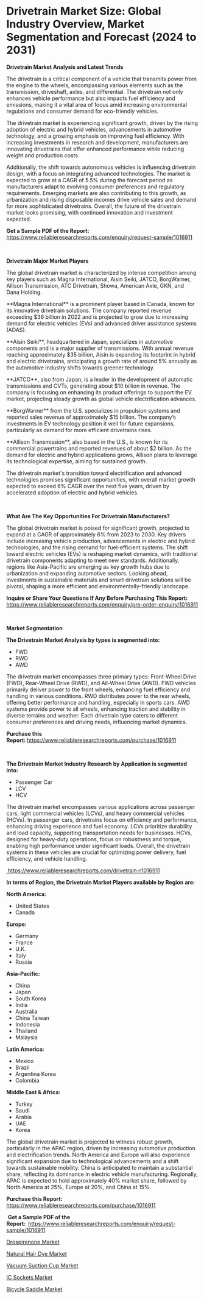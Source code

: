 <p><h1>Drivetrain Market Size: Global Industry Overview, Market Segmentation and Forecast (2024 to 2031)</h1></p><p><strong>Drivetrain Market Analysis and Latest Trends</strong></p>
<p><p>The drivetrain is a critical component of a vehicle that transmits power from the engine to the wheels, encompassing various elements such as the transmission, driveshaft, axles, and differential. The drivetrain not only enhances vehicle performance but also impacts fuel efficiency and emissions, making it a vital area of focus amid increasing environmental regulations and consumer demand for eco-friendly vehicles.</p><p>The drivetrain market is experiencing significant growth, driven by the rising adoption of electric and hybrid vehicles, advancements in automotive technology, and a growing emphasis on improving fuel efficiency. With increasing investments in research and development, manufacturers are innovating drivetrains that offer enhanced performance while reducing weight and production costs.</p><p>Additionally, the shift towards autonomous vehicles is influencing drivetrain design, with a focus on integrating advanced technologies. The market is expected to grow at a CAGR of 5.5% during the forecast period as manufacturers adapt to evolving consumer preferences and regulatory requirements. Emerging markets are also contributing to this growth, as urbanization and rising disposable incomes drive vehicle sales and demand for more sophisticated drivetrains. Overall, the future of the drivetrain market looks promising, with continued innovation and investment expected.</p></p>
<p><strong>Get a Sample PDF of the Report:&nbsp;</strong> <a href="https://www.reliableresearchreports.com/enquiry/request-sample/1016911">https://www.reliableresearchreports.com/enquiry/request-sample/1016911</a></p>
<p>&nbsp;</p>
<p><strong>Drivetrain Major Market Players</strong></p>
<p><p>The global drivetrain market is characterized by intense competition among key players such as Magna International, Aisin Seiki, JATCO, BorgWarner, Allison Transmission, ATC Drivetrain, Showa, American Axle, GKN, and Dana Holding. </p><p>**Magna International** is a prominent player based in Canada, known for its innovative drivetrain solutions. The company reported revenue exceeding $36 billion in 2022 and is projected to grow due to increasing demand for electric vehicles (EVs) and advanced driver assistance systems (ADAS).</p><p>**Aisin Seiki**, headquartered in Japan, specializes in automotive components and is a major supplier of transmissions. With annual revenue reaching approximately $35 billion, Aisin is expanding its footprint in hybrid and electric drivetrains, anticipating a growth rate of around 5% annually as the automotive industry shifts towards greener technology.</p><p>**JATCO**, also from Japan, is a leader in the development of automatic transmissions and CVTs, generating about $10 billion in revenue. The company is focusing on enhancing its product offerings to support the EV market, projecting steady growth as global vehicle electrification advances.</p><p>**BorgWarner** from the U.S. specializes in propulsion systems and reported sales revenue of approximately $15 billion. The company’s investments in EV technology position it well for future expansions, particularly as demand for more efficient drivetrains rises.</p><p>**Allison Transmission**, also based in the U.S., is known for its commercial powertrains and reported revenues of about $2 billion. As the demand for electric and hybrid applications grows, Allison plans to leverage its technological expertise, aiming for sustained growth.</p><p>The drivetrain market's transition toward electrification and advanced technologies promises significant opportunities, with overall market growth expected to exceed 6% CAGR over the next five years, driven by accelerated adoption of electric and hybrid vehicles.</p></p>
<p>&nbsp;</p>
<p><strong>What Are The Key Opportunities For Drivetrain Manufacturers?</strong></p>
<p><p>The global drivetrain market is poised for significant growth, projected to expand at a CAGR of approximately 6% from 2023 to 2030. Key drivers include increasing vehicle production, advancements in electric and hybrid technologies, and the rising demand for fuel-efficient systems. The shift toward electric vehicles (EVs) is reshaping market dynamics, with traditional drivetrain components adapting to meet new standards. Additionally, regions like Asia-Pacific are emerging as key growth hubs due to urbanization and expanding automotive sectors. Looking ahead, investments in sustainable materials and smart drivetrain solutions will be pivotal, shaping a more efficient and environmentally-friendly landscape.</p></p>
<p><strong>Inquire or Share Your Questions If Any Before Purchasing This Report:</strong> <a href="https://www.reliableresearchreports.com/enquiry/pre-order-enquiry/1016911">https://www.reliableresearchreports.com/enquiry/pre-order-enquiry/1016911</a></p>
<p>&nbsp;</p>
<p><strong>Market Segmentation</strong></p>
<p><strong>The Drivetrain Market Analysis by types is segmented into:</strong></p>
<p><ul><li>FWD</li><li>RWD</li><li>AWD</li></ul></p>
<p><p>The drivetrain market encompasses three primary types: Front-Wheel Drive (FWD), Rear-Wheel Drive (RWD), and All-Wheel Drive (AWD). FWD vehicles primarily deliver power to the front wheels, enhancing fuel efficiency and handling in various conditions. RWD distributes power to the rear wheels, offering better performance and handling, especially in sports cars. AWD systems provide power to all wheels, enhancing traction and stability in diverse terrains and weather. Each drivetrain type caters to different consumer preferences and driving needs, influencing market dynamics.</p></p>
<p><strong>Purchase this Report:&nbsp;</strong><a href="https://www.reliableresearchreports.com/purchase/1016911">https://www.reliableresearchreports.com/purchase/1016911</a></p>
<p>&nbsp;</p>
<p><strong>The Drivetrain Market Industry Research by Application is segmented into:</strong></p>
<p><ul><li>Passenger Car</li><li>LCV</li><li>HCV</li></ul></p>
<p><p>The drivetrain market encompasses various applications across passenger cars, light commercial vehicles (LCVs), and heavy commercial vehicles (HCVs). In passenger cars, drivetrains focus on efficiency and performance, enhancing driving experience and fuel economy. LCVs prioritize durability and load capacity, supporting transportation needs for businesses. HCVs, designed for heavy-duty operations, focus on robustness and torque, enabling high performance under significant loads. Overall, the drivetrain systems in these vehicles are crucial for optimizing power delivery, fuel efficiency, and vehicle handling.</p></p>
<p><a href="https://www.reliableresearchreports.com/drivetrain-r1016911">&nbsp;https://www.reliableresearchreports.com/drivetrain-r1016911</a></p>
<p><strong>In terms of Region, the Drivetrain Market Players available by Region are:</strong></p>
<p>
    <p> <strong> North America: </strong>
        <ul>
            <li>United States</li>
            <li>Canada</li>
        </ul>
        </p> 
    <p> <strong> Europe: </strong>
        <ul>
            <li>Germany</li>
            <li>France</li>
            <li>U.K.</li>
            <li>Italy</li>
            <li>Russia</li>
        </ul>
        </p> 
    <p> <strong> Asia-Pacific: </strong>
        <ul>
            <li>China</li>
            <li>Japan</li>
            <li>South Korea</li>
            <li>India</li>
            <li>Australia</li>
            <li>China Taiwan</li>
            <li>Indonesia</li>
            <li>Thailand</li>
            <li>Malaysia</li>
        </ul>
        </p> 
    <p> <strong> Latin America: </strong>
        <ul>
            <li>Mexico</li>
            <li>Brazil</li>
            <li>Argentina Korea</li>
            <li>Colombia</li>
        </ul>
        </p> 
    <p> <strong> Middle East & Africa: </strong>
        <ul>
            <li>Turkey</li>
            <li>Saudi</li>
            <li>Arabia</li>
            <li>UAE</li>
            <li>Korea</li>
        </ul>
    </p>
    </p>
<p><p>The global drivetrain market is projected to witness robust growth, particularly in the APAC region, driven by increasing automotive production and electrification trends. North America and Europe will also experience significant expansion due to technological advancements and a shift towards sustainable mobility. China is anticipated to maintain a substantial share, reflecting its dominance in electric vehicle manufacturing. Regionally, APAC is expected to hold approximately 40% market share, followed by North America at 25%, Europe at 20%, and China at 15%.</p></p>
<p><strong>Purchase this Report: </strong><a href="https://www.reliableresearchreports.com/purchase/1016911">https://www.reliableresearchreports.com/purchase/1016911</a></p>
<p>&nbsp;<strong>Get a Sample PDF of the Report:&nbsp;&nbsp;</strong><a href="https://www.reliableresearchreports.com/enquiry/request-sample/1016911">https://www.reliableresearchreports.com/enquiry/request-sample/1016911</a></p>
<p><strong></strong></p>
<p><p><a href="https://issuu.com/reportprime-2/docs/drospirenone-market-size-2030.pptx_4e6067be4ee572">Drospirenone Market</a></p><p><a href="https://medium.com/@kimberly.nolan7564/the-natural-hair-dye-market-is-anticipated-to-experience-significant-growth-with-a-projected-7039933de032">Natural Hair Dye Market</a></p><p><a href="https://www.linkedin.com/pulse/comprehensive-analysis-global-vacuum-suction-cup-market-zdpue?trackingId=YgqNA2JAQVaI1Yy9hlu3Tw%3D%3D">Vacuum Suction Cup Market</a></p><p><a href="https://github.com/jordond5lezama/Market-Research-Report-List-1/blob/main/ic-sockets-market.md">IC Sockets Market</a></p><p><a href="https://www.linkedin.com/pulse/bicycle-saddle-market-revolution-2024-2031-trends-shaping-next-jctpe?trackingId=D3iEdIRWRLm4uWgM%2BQO5Xg%3D%3D">Bicycle Saddle Market</a></p></p>